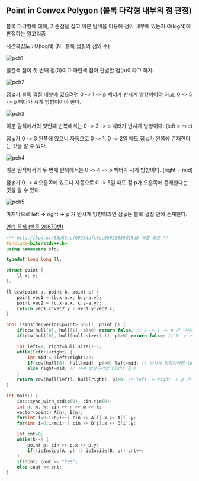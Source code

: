 ## Point in Convex Polygon (볼록 다각형 내부의 점 판정)
볼록 다각형에 대해, 기준점을 잡고 이분 탐색을 이용해 점이 내부에 있는지 O(logN)에 판정하는 알고리즘

시간복잡도 : O(logN) (N : 볼록 껍질의 점의 수)

![pch1](https://github.com/user-attachments/assets/4dc402a8-f23c-4b39-8382-c2e8c3f41fdf)

빨간색 점이 첫 번째 점(0)이고 파란색 점이 판별할 점(p)이라고 하자.

![pch2](https://github.com/user-attachments/assets/b456ff22-00be-45d7-9d74-71371d2a8f69)

점 p가 볼록 껍질 내부에 있으려면 0 -> 1 -> p 벡터가 반시계 방향이어야 하고, 0 -> 5 -> p 벡터가 시계 방향이어야 한다.

![pch3](https://github.com/user-attachments/assets/a33dbe38-7101-45f8-9544-c63677510918)

이분 탐색에서의 첫번째 반복에서는 0 -> 3 -> p 벡터가 반시계 방향이다. (left = mid)

점 p가 0 -> 3 왼쪽에 있으니 자동으로 0 -> 1, 0 -> 2일 때도 점 p가 왼쪽에 존재한다는 것을 알 수 있다.

![pch4](https://github.com/user-attachments/assets/af04d3cd-b3e7-4e3a-bdc1-c7b0837347a0)

이분 탐색에서의 두 번째 반복에서는 0 -> 4 -> p 벡터가 시계 방향이다. (right = mid)

점 p가 0 -> 4 오른쪽에 있으니 자동으로 0 -> 5일 때도 점 p가 오른쪽에 존재한다는 것을 알 수 있다.

![pch5](https://github.com/user-attachments/assets/da152538-4000-4179-8479-82793031a5e4)

마지막으로 left -> right -> p 가 반시계 방향이라면 점 p는 볼록 껍질 안에 존재한다.

[연습 문제 (백준 20670번)](https://www.acmicpc.net/problem/20670)

``` c++
/** http://boj.kr/53b52acf09254afc8ee95823889d15d8 제출 코드 */
#include<bits/stdc++.h>
using namespace std;

typedef long long ll;

struct point {
    ll x, y;
};

ll ccw(point a, point b, point c) {
    point vec1 = {b.x-a.x, b.y-a.y};
    point vec2 = {c.x-a.x, c.y-a.y};
    return vec1.x*vec2.y - vec1.y*vec2.x;
}

bool isInside(vector<point> &hull, point p) {
    if(ccw(hull[0], hull[1], p)<0) return false; // 0 -> 1 -> p 가 반시계 방향이어야 한다.
    if(ccw(hull[0], hull[hull.size()-1], p)>0) return false; // 0 -> n-1 -> p 가 시계 방향이어야 한다.

    int left=1, right=hull.size()-1;
    while(left+1<right) {
        int mid = (left+right)/2;
        if(ccw(hull[0], hull[mid], p)>0) left=mid; // 반시계 방향이라면 left 증가
        else right=mid; // 시계 방향이라면 right 증가
    }
    return ccw(hull[left], hull[right], p)>0; // left -> right -> p 가 반시계 방향이어야 한다.
}

int main() {
    ios::sync_with_stdio(0); cin.tie(0);
    int n, m, k; cin >> n >> m >> k;
    vector<point> A(n), B(m);
    for(int i=0;i<n;i++) cin >> A[i].x >> A[i].y;
    for(int i=0;i<m;i++) cin >> B[i].x >> B[i].y;

    int cnt=0;
    while(k--) {
        point p; cin >> p.x >> p.y;
        if(!isInside(A, p) || isInside(B, p)) cnt++;
    }
    if(!cnt) cout << "YES";
    else cout << cnt;
}
```
